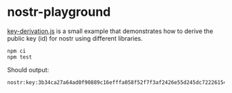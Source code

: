 # nostr-playground

[key-derivation.js](key-derivation.js) is a small example that demonstrates how to derive the public key (id) for nostr using different libraries.

```
npm ci
npm test
```

Should output:

```
nostr:key:3b34ca27a64ad0f90889c16efffa058f52f7f3af2426e55d245dc72226154788
```